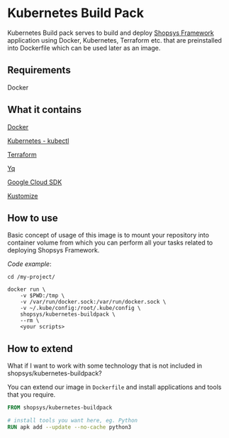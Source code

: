 # Kubernetes Build Pack
Kubernetes Build pack serves to build and deploy [Shopsys Framework](https://github.com/shopsys/shopsys) application using Docker, Kubernetes, Terraform etc. that are preinstalled into Dockerfile which can be used later as an image.

## Requirements
Docker

## What it contains
[Docker](https://www.docker.com/)

[Kubernetes - kubectl](https://kubernetes.io/)

[Terraform](https://www.terraform.io/)

[Yq](https://github.com/kislyuk/yq)

[Google Cloud SDK](https://cloud.google.com/sdk/)

[Kustomize](https://github.com/kubernetes-sigs/kustomize)

## How to use
Basic concept of usage of this image is to mount your repository into container volume from which you can perform all your tasks related to deploying Shopsys Framework.

*Code example*: 

```
cd /my-project/

docker run \
    -v $PWD:/tmp \
    -v /var/run/docker.sock:/var/run/docker.sock \
    -v ~/.kube/config:/root/.kube/config \
    shopsys/kubernetes-buildpack \
    --rm \
    <your scripts>
```

## How to extend
What if I want to work with some technology that is not included in shopsys/kubernetes-buildpack?

You can extend our image in `Dockerfile` and install applications and tools that you require.

```Dockerfile
FROM shopsys/kubernetes-buildpack

# install tools you want here, eg. Python
RUN apk add --update --no-cache python3
```
